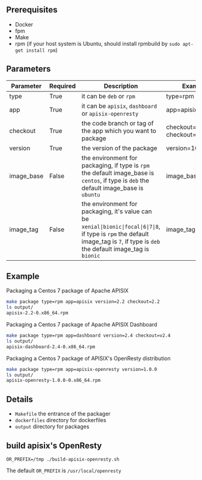 ## Prerequisites

- Docker
- fpm
- Make
- rpm (if your host system is Ubuntu, should install rpmbuild by `sudo apt-get install rpm`)

## Parameters
|Parameter      |Required   |Description        |Example|
|---------|---------|----|-----------|
|type     |True |it can be `deb` or `rpm` |type=rpm|
|app      |True |it can be `apisix`, `dashboard` or `apisix-openresty`|app=apisix|
|checkout   |True |the code branch or tag of the app which you want to package|checkout=2.1 or checkout=v2.1|
|version  |True |the version of the package|version=10.10|
|image_base|False |the environment for packaging, if type is `rpm` the default image_base is `centos`, if type is `deb` the default image_base is `ubuntu`|image_base=centos|
|image_tag|False |the environment for packaging, it's value can be `xenial\|bionic\|focal\|6\|7\|8`, if type is `rpm` the default image_tag is `7`, if type is `deb` the default image_tag is `bionic`|image_tag=7|

## Example
Packaging a Centos 7 package of Apache APISIX
```sh
make package type=rpm app=apisix version=2.2 checkout=2.2
ls output/
apisix-2.2-0.x86_64.rpm
```

Packaging a Centos 7 package of Apache APISIX Dashboard
```sh
make package type=rpm app=dashboard version=2.4 checkout=v2.4
ls output/
apisix-dashboard-2.4-0.x86_64.rpm
```

Packaging a Centos 7 package of APISIX's OpenResty distribution
```sh
make package type=rpm app=apisix-openresty version=1.0.0
ls output/
apisix-openresty-1.0.0-0.x86_64.rpm
```

## Details

- `Makefile` the entrance of the packager
- `dockerfiles` directory for dockerfiles
- `output` directory for packages

## build apisix's OpenResty

```shell
OR_PREFIX=/tmp ./build-apisix-openresty.sh
```

The default `OR_PREFIX` is `/usr/local/openresty`
